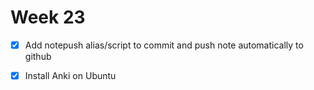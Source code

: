 Week 23
=======
- [x] Add notepush alias/script to commit and push note automatically to github
- [x] Install Anki on Ubuntu

